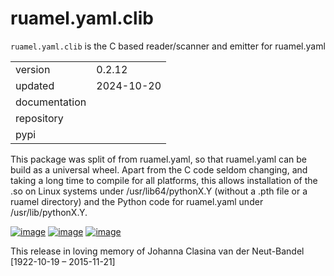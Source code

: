 
# ruamel.yaml.clib

`ruamel.yaml.clib` is the C based reader/scanner and emitter for ruamel.yaml

<table class="docutils">
  <tr>
    <td>version</td>
    <td>0.2.12</td>
  </tr>
  <tr>
    <td>updated</td>
    <td>2024-10-20</td>
  </tr>
  <tr>
    <td>documentation</td>
    <td><https://yaml.dev/doc/ruamel.yaml.clib></td>
  </tr>
  <tr>
    <td>repository</td>
    <td><https://sourceforge.net/projects/ruamel-yaml-clib/></td>
  </tr>
  <tr>
    <td>pypi</td>
    <td><https://pypi.org/project/ruamel.yaml.clib/></td>
  </tr>
</table>


This package was split of from ruamel.yaml, so that ruamel.yaml can be
build as a universal wheel. Apart from the C code seldom changing, and
taking a long time to compile for all platforms, this allows
installation of the .so on Linux systems under /usr/lib64/pythonX.Y
(without a .pth file or a ruamel directory) and the Python code for
ruamel.yaml under /usr/lib/pythonX.Y.

[![image](https://bestpractices.coreinfrastructure.org/projects/1128/badge)](https://bestpractices.coreinfrastructure.org/projects/1128)
[![image](https://sourceforge.net/p/ruamel-yaml-clib/code/ci/default/tree/_doc/_static/license.svg?format=raw)](https://opensource.org/licenses/MIT)
[![image](https://sourceforge.net/p/ruamel-yaml-clib/code/ci/default/tree/_doc/_static/pypi.svg?format=raw)](https://pypi.org/project/ruamel.yaml.clib/)

This release in loving memory of Johanna Clasina van der Neut-Bandel
\[1922-10-19 &ndash; 2015-11-21\]
